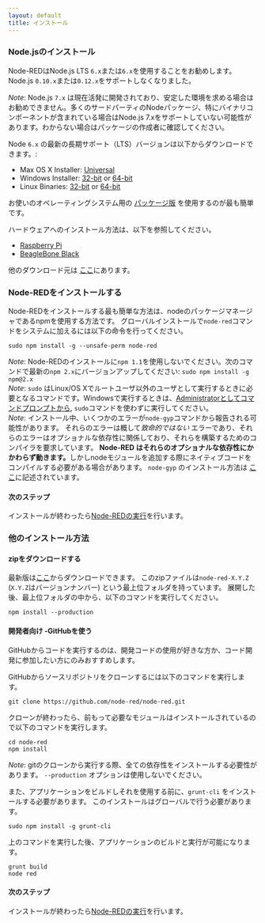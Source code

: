 ```yaml
---
layout: default
title: インストール
---
```


### Node.jsのインストール

Node-REDはNode.js LTS <code>6.x</code>または<code>6.x</code>を使用することをお勧めします。Node.js <code>0.10.x</code>または<code>0.12.x</code>をサポートしなくなりました。

<div class="doc-callout"><em>Note</em>:  Node.js <code>7.x</code> は現在活発に開発されており、安定した環境を求める場合はお勧めできません。多くのサードパーティのNodeパッケージ、特にバイナリコンポーネントが含まれている場合はNode.js 7.xをサポートしていない可能性があります。わからない場合はパッケージの作成者に確認してください。</div>

Node <code>6.x</code> の最新の長期サポート（LTS）バージョンは以下からダウンロードできます。:

 - Max OS X Installer: [Universal](https://nodejs.org/dist/latest-v6.x/node-v6.10.3.pkg)
 - Windows Installer: [32-bit](https://nodejs.org/dist/latest-v6.x/node-v6.10.3-x86.msi)
                      or
                      [64-bit](https://nodejs.org/dist/latest-v6.x/node-v6.10.3-x64.msi)
 - Linux Binaries: [32-bit](https://nodejs.org/dist/latest-v6.x/node-v6.10.3-linux-x86.tar.gz)
                    or
                    [64-bit](https://nodejs.org/dist/latest-v6.x/node-v6.10.3-linux-x64.tar.gz)

お使いのオペレーティングシステム用の [パッケージ版](https://nodejs.org/en/download/package-manager/) を使用するのが最も簡単です。

ハードウェアへのインストール方法は、以下を参照してください。

 - [Raspberry Pi](../hardware/raspberrypi.html)
 - [BeagleBone Black](../hardware/beagleboneblack.html)

他のダウンロード元は [ここ](https://nodejs.org/dist/latest-v4.x/)にあります。

### Node-REDをインストールする

Node-REDをインストールする最も簡単な方法は、nodeのパッケージマネージャであるnpmを使用する方法です。
グローバルインストールで`node-red`コマンドをシステムに加えるには以下の命令を行ってください。

    sudo npm install -g --unsafe-perm node-red

<div class="doc-callout">
<em>Note</em>: Node-REDのインストールに<code>npm 1.1</code>を使用しないでください。次のコマンドで最新の<code>npm 2.x</code>にバージョンアップしてください: <code>sudo npm install -g npm@2.x</code><br />
<em>Note</em>: <code>sudo</code> はLinux/OS Xでルートユーザ以外のユーザとして実行するときに必要となるコマンドです。Windowsで実行するときは、<a href="https://technet.microsoft.com/en-gb/library/cc947813%28v=ws.10%29.aspx">Administratorとしてコマンドプロンプトから</a>,
<code>sudo</code>コマンドを使わずに実行してください。<br />
<em>Note</em>: インストール中、いくつかのエラーが<code>node-gyp</code>コマンドから報告される可能性があります。
それらのエラーは概して<em>致命的ではない</em> エラーであり、それらのエラーはオプショナルな依存性に関係しており、それらを構築するためのコンパイラを要求しています。
 <b>Node-RED はそれらのオプショナルな依存性にかかわらず動きます。</b>しかしnodeモジュールを追加する際にネイティブコードをコンパイルする必要がある場合があります。 <code>node-gyp</code>
のインストール方法は <a href="https://github.com/TooTallNate/node-gyp#installation">ここ</a>に記述されています。
</div>

#### 次のステップ

インストールが終わったら[Node-REDの実行](running.html)を行います。

### 他のインストール方法

#### zipをダウンロードする

最新版は[ここ](https://github.com/node-red/node-red/releases/latest)からダウンロードできます。
このzipファイルは`node-red-X.Y.Z` (`X.Y.Z`はバージョンナンバー) という最上位フォルダを持っています。
展開した後、最上位フォルダの中から、以下のコマンドを実行してください。

    npm install --production

#### 開発者向け -GitHubを使う

GitHubからコードを実行するのは、開発コードの使用が好きな方か、コード開発に参加したい方にのみおすすめします。

GitHubからソースリポジトリをクローンするには以下のコマンドを実行します。

    git clone https://github.com/node-red/node-red.git

クローンが終わったら、前もって必要なモジュールはインストールされているので以下のコマンドを実行します。

    cd node-red
    npm install

<div class="doc-callout">
<em>Note</em>: gitのクローンから実行する際、全ての依存性をインストールする必要性があります。
 <code>--production</code> オプションは使用しないでください。
</div>

また、アプリケーションをビルドしそれを使用する前に、`grunt-cli` をインストールする必要があります。 このインストールはグローバルで行う必要があります。

    sudo npm install -g grunt-cli

上のコマンドを実行した後、アプリケーションのビルドと実行が可能になります。

    grunt build
    node red

#### 次のステップ

インストールが終わったら[Node-REDの実行](running.html)を行います。

